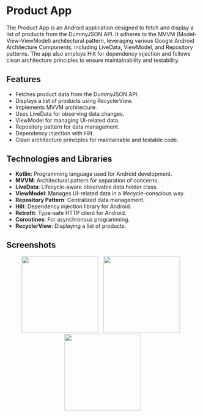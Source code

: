 # Product App

The Product App is an Android application designed to fetch and display a list of products from the DummyJSON API. It adheres to the MVVM (Model-View-ViewModel) architectural pattern, leveraging various Google Android Architecture Components, including LiveData, ViewModel, and Repository patterns. The app also employs Hilt for dependency injection and follows clean architecture principles to ensure maintainability and testability.

## Features

- Fetches product data from the DummyJSON API.
- Displays a list of products using RecyclerView.
- Implements MVVM architecture.
- Uses LiveData for observing data changes.
- ViewModel for managing UI-related data.
- Repository pattern for data management.
- Dependency injection with Hilt.
- Clean architecture principles for maintainable and testable code.

## Technologies and Libraries

- **Kotlin**: Programming language used for Android development.
- **MVVM**: Architectural pattern for separation of concerns.
- **LiveData**: Lifecycle-aware observable data holder class.
- **ViewModel**: Manages UI-related data in a lifecycle-conscious way.
- **Repository Pattern**: Centralized data management.
- **Hilt**: Dependency injection library for Android.
- **Retrofit**: Type-safe HTTP client for Android.
- **Coroutines**: For asynchronous programming.
- **RecyclerView**: Displaying a list of products.

## Screenshots

<p align="center">
  <img src="https://github.com/user-attachments/assets/67d34162-a586-4a69-ba6c-25796e7a6f6b" width="200" style="margin-right: 10px;" />
  <img src="https://github.com/user-attachments/assets/81e4996a-12a4-4a2b-8dc7-8f4da54edebf" width="200" style="margin-right: 10px;" />
  <img src="https://github.com/user-attachments/assets/351e7e15-c296-4543-b820-5107a0d5dce5" width="200" />
</p>


